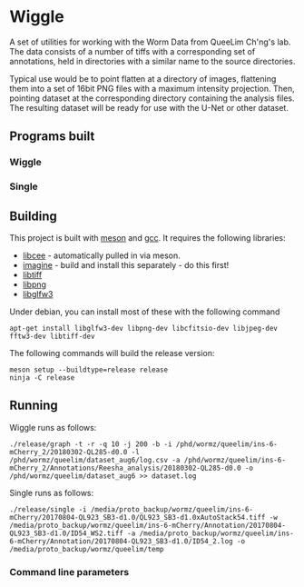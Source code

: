 # Wiggle

A set of utilities for working with the Worm Data from QueeLim Ch'ng's lab. The data consists of a number of tiffs with a corresponding set of annotations, held in directories with a similar name to the source directories.

Typical use would be to point flatten at a directory of images, flattening them into a set of 16bit PNG files with a maximum intensity projection. Then, pointing dataset at the corresponding directory containing the analysis files. The resulting dataset will be ready for use with the U-Net or other dataset.

## Programs built

### Wiggle

### Single


## Building

This project is built with [meson]() and [gcc](). It requires the following libraries:

* [libcee]() - automatically pulled in via meson.
* [imagine]() - build and install this separately - do this first!
* [libtiff]()
* [libpng]()
* [libglfw3]()

Under debian, you can install most of these with the following command

    apt-get install libglfw3-dev libpng-dev libcfitsio-dev libjpeg-dev fftw3-dev libtiff-dev

The following commands will build the release version:

    meson setup --buildtype=release release
    ninja -C release

## Running

Wiggle runs as follows:

    ./release/graph -t -r -q 10 -j 200 -b -i /phd/wormz/queelim/ins-6-mCherry_2/20180302-QL285-d0.0 -l /phd/wormz/queelim/dataset_aug6/log.csv -a /phd/wormz/queelim/ins-6-mCherry_2/Annotations/Reesha_analysis/20180302-QL285-d0.0 -o /phd/wormz/queelim/dataset_aug6 >> dataset.log

Single runs as follows:

    ./release/single -i /media/proto_backup/wormz/queelim/ins-6-mCherry/20170804-QL923_SB3-d1.0/QL923_SB3-d1.0xAutoStack54.tiff -w /media/proto_backup/wormz/queelim/ins-6-mCherry/Annotation/20170804-QL923_SB3-d1.0/ID54_WS2.tiff -a /media/proto_backup/wormz/queelim/ins-6-mCherry/Annotation/20170804-QL923_SB3-d1.0/ID54_2.log -o /media/proto_backup/wormz/queelim/temp


### Command line parameters

